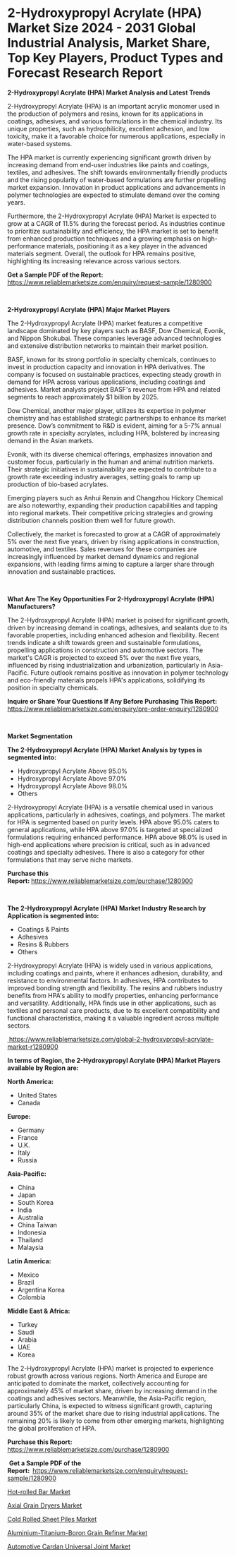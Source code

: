 <p><h1>2-Hydroxypropyl Acrylate (HPA) Market Size 2024 - 2031 Global Industrial Analysis, Market Share, Top Key Players, Product Types and Forecast Research Report</h1></p><p><strong>2-Hydroxypropyl Acrylate (HPA) Market Analysis and Latest Trends</strong></p>
<p><p>2-Hydroxypropyl Acrylate (HPA) is an important acrylic monomer used in the production of polymers and resins, known for its applications in coatings, adhesives, and various formulations in the chemical industry. Its unique properties, such as hydrophilicity, excellent adhesion, and low toxicity, make it a favorable choice for numerous applications, especially in water-based systems.</p><p>The HPA market is currently experiencing significant growth driven by increasing demand from end-user industries like paints and coatings, textiles, and adhesives. The shift towards environmentally friendly products and the rising popularity of water-based formulations are further propelling market expansion. Innovation in product applications and advancements in polymer technologies are expected to stimulate demand over the coming years.</p><p>Furthermore, the 2-Hydroxypropyl Acrylate (HPA) Market is expected to grow at a CAGR of 11.5% during the forecast period. As industries continue to prioritize sustainability and efficiency, the HPA market is set to benefit from enhanced production techniques and a growing emphasis on high-performance materials, positioning it as a key player in the advanced materials segment. Overall, the outlook for HPA remains positive, highlighting its increasing relevance across various sectors.</p></p>
<p><strong>Get a Sample PDF of the Report:&nbsp;</strong> <a href="https://www.reliablemarketsize.com/enquiry/request-sample/1280900?utm_campaign=1186&utm_medium=2&utm_source=Github&utm_content=ia&utm_term=12102024&utm_id=2-hydroxypropyl-acrylate-hpa">https://www.reliablemarketsize.com/enquiry/request-sample/1280900</a></p>
<p>&nbsp;</p>
<p><strong>2-Hydroxypropyl Acrylate (HPA) Major Market Players</strong></p>
<p><p>The 2-Hydroxypropyl Acrylate (HPA) market features a competitive landscape dominated by key players such as BASF, Dow Chemical, Evonik, and Nippon Shokubai. These companies leverage advanced technologies and extensive distribution networks to maintain their market position. </p><p>BASF, known for its strong portfolio in specialty chemicals, continues to invest in production capacity and innovation in HPA derivatives. The company is focused on sustainable practices, expecting steady growth in demand for HPA across various applications, including coatings and adhesives. Market analysts project BASF's revenue from HPA and related segments to reach approximately $1 billion by 2025.</p><p>Dow Chemical, another major player, utilizes its expertise in polymer chemistry and has established strategic partnerships to enhance its market presence. Dow’s commitment to R&D is evident, aiming for a 5-7% annual growth rate in specialty acrylates, including HPA, bolstered by increasing demand in the Asian markets.</p><p>Evonik, with its diverse chemical offerings, emphasizes innovation and customer focus, particularly in the human and animal nutrition markets. Their strategic initiatives in sustainability are expected to contribute to a growth rate exceeding industry averages, setting goals to ramp up production of bio-based acrylates.</p><p>Emerging players such as Anhui Renxin and Changzhou Hickory Chemical are also noteworthy, expanding their production capabilities and tapping into regional markets. Their competitive pricing strategies and growing distribution channels position them well for future growth.</p><p>Collectively, the market is forecasted to grow at a CAGR of approximately 5% over the next five years, driven by rising applications in construction, automotive, and textiles. Sales revenues for these companies are increasingly influenced by market demand dynamics and regional expansions, with leading firms aiming to capture a larger share through innovation and sustainable practices.</p></p>
<p>&nbsp;</p>
<p><strong>What Are The Key Opportunities For 2-Hydroxypropyl Acrylate (HPA) Manufacturers?</strong></p>
<p><p>The 2-Hydroxypropyl Acrylate (HPA) market is poised for significant growth, driven by increasing demand in coatings, adhesives, and sealants due to its favorable properties, including enhanced adhesion and flexibility. Recent trends indicate a shift towards green and sustainable formulations, propelling applications in construction and automotive sectors. The market's CAGR is projected to exceed 5% over the next five years, influenced by rising industrialization and urbanization, particularly in Asia-Pacific. Future outlook remains positive as innovation in polymer technology and eco-friendly materials propels HPA's applications, solidifying its position in specialty chemicals.</p></p>
<p><strong>Inquire or Share Your Questions If Any Before Purchasing This Report:</strong> <a href="https://www.reliablemarketsize.com/enquiry/pre-order-enquiry/1280900?utm_campaign=1186&utm_medium=2&utm_source=Github&utm_content=ia&utm_term=12102024&utm_id=2-hydroxypropyl-acrylate-hpa">https://www.reliablemarketsize.com/enquiry/pre-order-enquiry/1280900</a></p>
<p>&nbsp;</p>
<p><strong>Market Segmentation</strong></p>
<p><strong>The 2-Hydroxypropyl Acrylate (HPA) Market Analysis by types is segmented into:</strong></p>
<p><ul><li>Hydroxypropyl Acrylate Above 95.0%</li><li>Hydroxypropyl Acrylate Above 97.0%</li><li>Hydroxypropyl Acrylate Above 98.0%</li><li>Others</li></ul></p>
<p><p>2-Hydroxypropyl Acrylate (HPA) is a versatile chemical used in various applications, particularly in adhesives, coatings, and polymers. The market for HPA is segmented based on purity levels. HPA above 95.0% caters to general applications, while HPA above 97.0% is targeted at specialized formulations requiring enhanced performance. HPA above 98.0% is used in high-end applications where precision is critical, such as in advanced coatings and specialty adhesives. There is also a category for other formulations that may serve niche markets.</p></p>
<p><strong>Purchase this Report:&nbsp;</strong><a href="https://www.reliablemarketsize.com/purchase/1280900?utm_campaign=1186&utm_medium=2&utm_source=Github&utm_content=ia&utm_term=12102024&utm_id=2-hydroxypropyl-acrylate-hpa">https://www.reliablemarketsize.com/purchase/1280900</a></p>
<p>&nbsp;</p>
<p><strong>The 2-Hydroxypropyl Acrylate (HPA) Market Industry Research by Application is segmented into:</strong></p>
<p><ul><li>Coatings & Paints</li><li>Adhesives</li><li>Resins & Rubbers</li><li>Others</li></ul></p>
<p><p>2-Hydroxypropyl Acrylate (HPA) is widely used in various applications, including coatings and paints, where it enhances adhesion, durability, and resistance to environmental factors. In adhesives, HPA contributes to improved bonding strength and flexibility. The resins and rubbers industry benefits from HPA's ability to modify properties, enhancing performance and versatility. Additionally, HPA finds use in other applications, such as textiles and personal care products, due to its excellent compatibility and functional characteristics, making it a valuable ingredient across multiple sectors.</p></p>
<p><a href="https://www.reliablemarketsize.com/global-2-hydroxypropyl-acrylate-market-r1280900?utm_campaign=1186&utm_medium=2&utm_source=Github&utm_content=ia&utm_term=12102024&utm_id=2-hydroxypropyl-acrylate-hpa">&nbsp;https://www.reliablemarketsize.com/global-2-hydroxypropyl-acrylate-market-r1280900</a></p>
<p><strong>In terms of Region, the 2-Hydroxypropyl Acrylate (HPA) Market Players available by Region are:</strong></p>
<p>
    <p> <strong> North America: </strong>
        <ul>
            <li>United States</li>
            <li>Canada</li>
        </ul>
        </p> 
    <p> <strong> Europe: </strong>
        <ul>
            <li>Germany</li>
            <li>France</li>
            <li>U.K.</li>
            <li>Italy</li>
            <li>Russia</li>
        </ul>
        </p> 
    <p> <strong> Asia-Pacific: </strong>
        <ul>
            <li>China</li>
            <li>Japan</li>
            <li>South Korea</li>
            <li>India</li>
            <li>Australia</li>
            <li>China Taiwan</li>
            <li>Indonesia</li>
            <li>Thailand</li>
            <li>Malaysia</li>
        </ul>
        </p> 
    <p> <strong> Latin America: </strong>
        <ul>
            <li>Mexico</li>
            <li>Brazil</li>
            <li>Argentina Korea</li>
            <li>Colombia</li>
        </ul>
        </p> 
    <p> <strong> Middle East & Africa: </strong>
        <ul>
            <li>Turkey</li>
            <li>Saudi</li>
            <li>Arabia</li>
            <li>UAE</li>
            <li>Korea</li>
        </ul>
    </p>
    </p>
<p><p>The 2-Hydroxypropyl Acrylate (HPA) market is projected to experience robust growth across various regions. North America and Europe are anticipated to dominate the market, collectively accounting for approximately 45% of market share, driven by increasing demand in the coatings and adhesives sectors. Meanwhile, the Asia-Pacific region, particularly China, is expected to witness significant growth, capturing around 35% of the market share due to rising industrial applications. The remaining 20% is likely to come from other emerging markets, highlighting the global proliferation of HPA.</p></p>
<p><strong>Purchase this Report: </strong><a href="https://www.reliablemarketsize.com/purchase/1280900?utm_campaign=1186&utm_medium=2&utm_source=Github&utm_content=ia&utm_term=12102024&utm_id=2-hydroxypropyl-acrylate-hpa">https://www.reliablemarketsize.com/purchase/1280900</a></p>
<p>&nbsp;<strong>Get a Sample PDF of the Report:&nbsp;&nbsp;</strong><a href="https://www.reliablemarketsize.com/enquiry/request-sample/1280900?utm_campaign=1186&utm_medium=2&utm_source=Github&utm_content=ia&utm_term=12102024&utm_id=2-hydroxypropyl-acrylate-hpa">https://www.reliablemarketsize.com/enquiry/request-sample/1280900</a></p>
<p><strong></strong></p>
<p><p><a href="https://www.linkedin.com/pulse/emerging-opportunities-challenges-global-hot-rolled-bar-market-zix9f?utm_campaign=1186&utm_medium=2&utm_source=Github&utm_content=ia&utm_term=12102024&utm_id=2-hydroxypropyl-acrylate-hpa">Hot-rolled Bar Market</a></p><p><a href="https://www.linkedin.com/pulse/mapping-axial-grain-dryers-market-trends-challenges-breakthroughs-dlyye?utm_campaign=1186&utm_medium=2&utm_source=Github&utm_content=ia&utm_term=12102024&utm_id=2-hydroxypropyl-acrylate-hpa">Axial Grain Dryers Market</a></p><p><a href="https://www.linkedin.com/pulse/future-innovation-global-cold-rolled-sheet-piles-market-growth-vwglf?utm_campaign=1186&utm_medium=2&utm_source=Github&utm_content=ia&utm_term=12102024&utm_id=2-hydroxypropyl-acrylate-hpa">Cold Rolled Sheet Piles Market</a></p><p><a href="https://github.com/khloet8sawender/Market-Research-Report-List-1/blob/main/aluminium-titanium-boron-grain-refiner-market.md?utm_campaign=1186&utm_medium=2&utm_source=Github&utm_content=ia&utm_term=12102024&utm_id=2-hydroxypropyl-acrylate-hpa">Aluminium-Titanium-Boron Grain Refiner Market</a></p><p><a href="https://github.com/dave2as/Market-Research-Report-List-1/blob/main/automotive-cardan-universal-joint-market.md?utm_campaign=1186&utm_medium=2&utm_source=Github&utm_content=ia&utm_term=12102024&utm_id=2-hydroxypropyl-acrylate-hpa">Automotive Cardan Universal Joint Market</a></p></p>